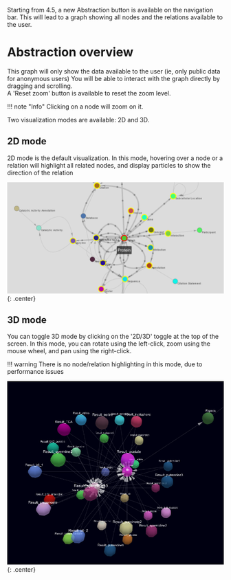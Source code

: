 Starting from 4.5, a new <i class="fa fa-network-wired"></i> Abstraction button is available on the navigation bar.
This will lead to a graph showing all nodes and the relations available to the user.

# Abstraction overview

This graph will only show the data available to the user (ie, only public data for anonymous users)
You will be able to interact with the graph directly by dragging and scrolling.  
A 'Reset zoom' button is available to reset the zoom level.

!!! note "Info"
    Clicking on a node will zoom on it.

Two visualization modes are available: 2D and 3D.

## 2D mode

2D mode is the default visualization. In this mode, hovering over a node or a relation will highlight all related nodes, and display particles to show the direction of the relation

![Abstraction overview: 2D mode](img/abstraction_2d.png){: .center}

## 3D mode

You can toggle 3D mode by clicking on the '2D/3D' toggle at the top of the screen.
In this mode, you can rotate using the left-click, zoom using the mouse wheel, and pan using the right-click.

!!! warning
    There is no node/relation highlighting in this mode, due to performance issues

![Abstraction overview: 3D mode](img/abstraction_3d.png){: .center}
